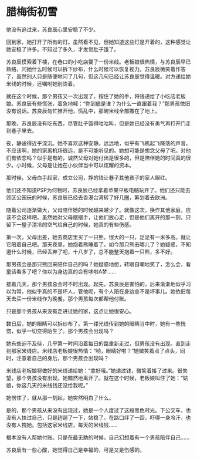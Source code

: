 # 腊梅街初雪

他没有追过来，苏良辰心里安稳了不少。 

回到家，她打开了所有的灯。虽然看不见，但她知道这些灯是开着的，这种感觉让她安稳了许多。不知过了多久，才发觉肚子饿了。 

苏良辰摸索着下楼，在巷口的小吃店要了一份米线。老板娘很热情，与苏良辰早已熟络，问她什么时候可以拆下纱布，什么时候可以恢复视力。苏良辰微笑着作答了，虽然别人只是随便地问了几句，但这几句已经让苏良辰觉得温暖。对方递给她米线的时候，还嘱咐她别烫着。 

就在这个时候，那个男孩又一次出现了，按住了她的手，将钱递给了小吃店老板娘。苏良辰有些慌张，着急地喊：“你到底是谁？为什么一直跟着我？”那男孩依旧没有说话。苏良辰匆忙推开他，慌乱中，那碗米线全部撒在了地上。 

那晚，苏良辰没有吃东西，尽管肚子饿得咕咕叫，但是她已经没有勇气再打开门走到巷子里去。 

夜，静谧得近乎深沉。她不喜欢这种安静。远远地，似乎有飞机起飞降落的声音。不应该啊，她的家离机场很远，是不可能听见的。她想可能是想念父母了吧。对他们有依恋吗？似乎是有的，诚然父母对她付出是很多的，但是陪伴她的时间真的很少。小时候，父母是让她在小伙伴当中可以炫耀的资本。 

那时候，父母白手起家，成立公司，挣的钱让巷子其他孩子的家人眼红。 

他们还不知道PSP为何物时，苏良辰已经拿着苹果平板电脑玩开了。他们还只能去郊区公园玩的时候，苏良辰已经去香港台湾转了好几圈，筹划着去欧洲。 

随着公司逐渐做大，父母陪伴她的时候越来越少了。就像这次，换作其他家庭，应该不会这样吧。虽然她对父母摆摆手，让他们放心走，但是他们离开的那一刻，只留下一屋子清冷的空气给自己的时候，她真的有些伤感。 

第一次，父母出差，她去商店里买了一只熊，很大的一只，足足有一米多高。就让它陪着自己吧。那天夜里，她抱着熊睡着了。如今那只熊去哪儿了？她疑惑，不知道什么时候，已经丢弃了吧，十八岁了，总不能整天抱着一只熊，多不好。 

那男孩会是那只熊回来陪伴自己的吗？她疑惑地想，转眼自嘲地笑了，怎么会，看童话看多了吧？你以为身边真的会有哆啦A梦…… 

接着几天，那个男孩总会时不时出现。起先，苏良辰是害怕的，后来渐渐地似乎习以为常。他似乎真的不是坏人，管他呢，有个人陪在身边总不是坏事儿。她依旧每天去买一份米线作为晚餐，那个男孩每次都帮他付账。 

只是那个男孩从来没有走进过她的家，这点让她很安心。 

数日后，她的眼睛可以拆纱布了。第一缕光线传到她的眼睛当中时，她有一些恍惚，似乎一切变得陌生了。那个男孩会出现吗？ 

她有些迫不及待，几乎第一时间沿着每日的路重新走过，但男孩没有出现。直到走到那家米线店。米线店老板娘很热情：“哟，眼睛好啦？”她微笑着点了点头，同时，注意着自己的身后，那个男孩会出现吗？ 

米线店老板娘将做好的米线递给她：“拿好哦。”她递过钱，微笑着接了过来。很失望，那个男孩没有出现。她黯然地离开了。就在这个时候，老板娘叫住了她：“姑娘，你这几天的米线钱还没给我呢。” 

她愣住了，就从那一刻起，她突然明白了什么。 

是的，那个男孩从来没有出现过，她是一个人度过了这段黑色时光。下公交车，也没有人扶过自己，只是趔趄了一下，站稳了。在路口绊了一跤，吓得一身冷汗，也没有人拽她。包括这家米线店，每天的米线钱…… 

根本没有人帮她付账。只是在最无助的时候，自己幻想着有一个男孩陪伴自己…… 

苏良辰有一些心酸，她觉得自己是幸福的，可是又是伤感的。